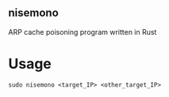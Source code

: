 ## nisemono
ARP cache poisoning program written in Rust

# Usage
```sudo nisemono <target_IP> <other_target_IP>```
